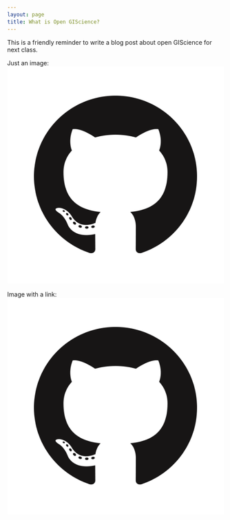 ```yaml
---
layout: page
title: What is Open GIScience?
---
```


This is a friendly reminder to write a blog post about open GIScience for next class.

Just an image:
![GitHub Logo](assets/GitHub-Mark.png)

Image with a link:
[![GitHub Logo](assets/GitHub-Mark.png)](https://github.io)
